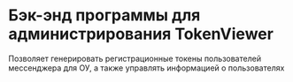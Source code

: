 # Бэк-энд программы для администрирования TokenViewer

Позволяет генерировать регистрационные токены пользователей мессенджера для ОУ, а также управлять информацией о пользователях
